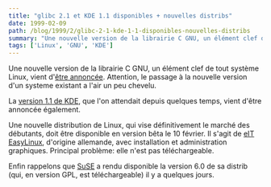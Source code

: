 ```yaml
---
title: "glibc 2.1 et KDE 1.1 disponibles + nouvelles distribs"
date: 1999-02-09
path: /blog/1999/2/glibc-2-1-kde-1-1-disponibles-nouvelles-distribs
summary: "Une nouvelle version de la librairie C GNU, un élément clef de tout système Linux, vient d'être annoncée."
tags: ['Linux', 'GNU', 'KDE']
---
```


<P>
Une nouvelle version de la librairie C GNU,
un élément clef de tout système Linux, vient d'<A HREF="http://www.linuxhq.com/lnxlists/linux-gcc/lg_9902/msg00016.html">être
annoncée</A>. Attention, le passage à la nouvelle version d'un systeme
existant a l'air un peu chevelu.
</P>

<P>
La <A HREF="http://www.kde.org/news_dyn.html#nwst_head1">version 1.1 de
KDE</A>, que l'on attendait depuis quelques temps, vient d'être annoncée
également.
</P>

<P>
Une nouvelle distribution de Linux, qui vise définitivement le marché
des débutants, doit être disponible en version bêta le 10 février.
Il s'agit de <A HREF="http://www.eit.de/c/easylinux.html">eIT EasyLinux</A>,
d'origine allemande, avec installation et administration graphiques.
Principal problème: elle n'est pas téléchargeable.
</P>

<P>
Enfin rappelons que <A HREF="http://www.suse.com/">SuSE</A> a rendu disponible
la version 6.0 de sa distrib (qui, en version GPL, est téléchargeable)
il y a quelques jours.
</P>


